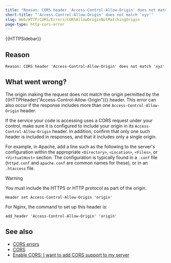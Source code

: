 ```yaml
---
title: "Reason: CORS header 'Access-Control-Allow-Origin' does not match 'xyz'"
short-title: "'Access-Control-Allow-Origin' does not match 'xyz'"
slug: Web/HTTP/CORS/Errors/CORSAllowOriginNotMatchingOrigin
page-type: http-cors-error
---
```


{{HTTPSidebar}}

## Reason

```plain
Reason: CORS header 'Access-Control-Allow-Origin' does not match 'xyz'
```

## What went wrong?

The origin making the request does not match the origin permitted by the {{HTTPHeader("Access-Control-Allow-Origin")}} header. This error can also occur if the response includes more than one `Access-Control-Allow-Origin` header.

If the service your code is accessing uses a CORS request under your control, make sure it is configured to include your origin in its `Access-Control-Allow-Origin` header.
In addition, confirm that only one such header is included in responses, and that it includes only a single origin.

For example, in Apache, add a line such as the following to the server's configuration within the appropriate `<Directory>`, `<Location>`, `<Files>`, or `<VirtualHost>` section.
The configuration is typically found in a `.conf` file (`httpd.conf` and `apache.conf` are common names for these), or in an `.htaccess` file.

> [!WARNING]
> You must include the HTTPS or HTTP protocol as part of the origin.

```apacheconf
Header set Access-Control-Allow-Origin 'origin'
```

For Nginx, the command to set up this header is:

```nginx
add_header 'Access-Control-Allow-Origin' 'origin'
```

## See also

- [CORS errors](/en-US/docs/Web/HTTP/CORS/Errors)
- [CORS](/en-US/docs/Web/HTTP/CORS)
- [Enable CORS: I want to add CORS support to my server](https://enable-cors.org/server.html)
